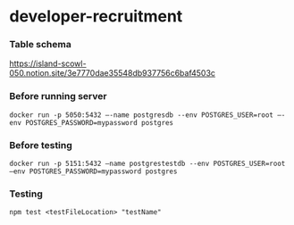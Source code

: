 # developer-recruitment

### Table schema

https://island-scowl-050.notion.site/3e7770dae35548db937756c6baf4503c

### Before running server

`docker run -p 5050:5432 —-name postgresdb --env POSTGRES_USER=root —-env POSTGRES_PASSWORD=mypassword postgres`

### Before testing

`docker run -p 5151:5432 —name postgrestestdb --env POSTGRES_USER=root —env POSTGRES_PASSWORD=mypassword postgres`

### Testing

`npm test <testFileLocation> "testName"`
